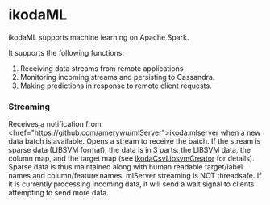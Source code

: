 # ikodaML

ikodaML supports machine learning on Apache Spark.

It supports the following functions:

1. Receiving data streams from remote applications
1. Monitoring incoming streams and persisting to Cassandra.
1. Making predictions in response to remote client requests.

### Streaming

Receives a notification from <href="https://github.com/amerywu/mlServer">ikoda.mlserver</a> when a new data batch is available.
Opens a stream to receive the batch.
If the stream is sparse data (LIBSVM format), the data is in 3 parts: the LIBSVM data, the column map, and the target map (see <a href="https://github.com/amerywu/ikodaCsvLibsvmCreator/wiki/Mappings-for-LIBSVM">ikodaCsvLibsvmCreator</a> for details). Sparse data is thus maintained along with human readable target/label names and column/feature names.
mlServer streaming is NOT threadsafe. If it is currently processing incoming data, it will send a wait signal to clients attempting to send more data.
